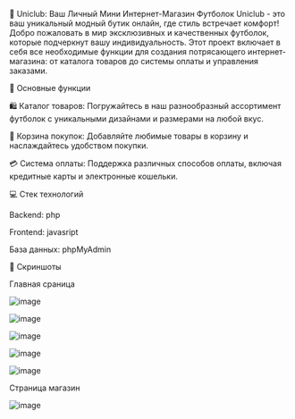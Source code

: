 🎉 Uniclub: Ваш Личный Мини Интернет-Магазин Футболок
Uniclub - это ваш уникальный модный бутик онлайн, где стиль встречает комфорт! Добро пожаловать в мир эксклюзивных и качественных футболок, которые подчеркнут вашу индивидуальность. Этот проект включает в себя все необходимые функции для создания потрясающего интернет-магазина: от каталога товаров до системы оплаты и управления заказами.

🌟 Основные функции

🛍 Каталог товаров: Погружайтесь в наш разнообразный ассортимент футболок с уникальными дизайнами и размерами на любой вкус.

🛒 Корзина покупок: Добавляйте любимые товары в корзину и наслаждайтесь удобством покупки.

💳 Система оплаты: Поддержка различных способов оплаты, включая кредитные карты и электронные кошельки.

💻 Стек технологий

Backend: php

Frontend: javasript

База данных: phpMyAdmin



📸 Скриншоты

Главная сраница 

![image](https://github.com/user-attachments/assets/a88420d0-4cdb-47f3-9e4f-ccd48ea27d0a)

![image](https://github.com/user-attachments/assets/e889fafb-437c-4cf9-92f7-e5eb284a9862)

![image](https://github.com/user-attachments/assets/d8830347-9967-4c53-8497-a37c7462caff)

![image](https://github.com/user-attachments/assets/d319b5bc-6dbc-4d03-8c9d-ed47db8f3eb8)

![image](https://github.com/user-attachments/assets/92864564-8eed-4931-9d20-c8061b20a47b)

Страница магазин 

![image](https://github.com/user-attachments/assets/7b954e2b-1e59-4a79-880d-60c31dcfe9c1)












